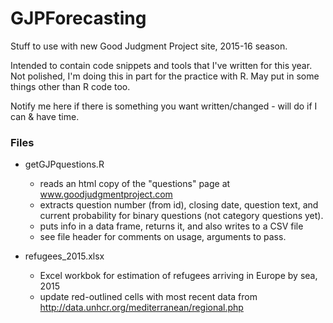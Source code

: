 # GJPForecasting
Stuff to use with new Good Judgment Project site, 2015-16 season.

Intended to contain code snippets and tools that I've written for this year.  Not polished, I'm doing this in part for the practice with R.  May put in some things other than R code too.

Notify me here if there is something you want written/changed - will do if I can & have time.

### Files
* getGJPquestions.R
     + reads an html copy of the "questions" page at www.goodjudgmentproject.com
     + extracts question number (from id), closing date, question text, and current probability for binary questions (not category questions yet).
     + puts info in a data frame, returns it, and also writes to a CSV file
     + see file header for comments on usage, arguments to pass.
     
* refugees_2015.xlsx
     + Excel workbok for estimation of refugees arriving in Europe by sea, 2015
     + update red-outlined cells with most recent data from http://data.unhcr.org/mediterranean/regional.php
     


